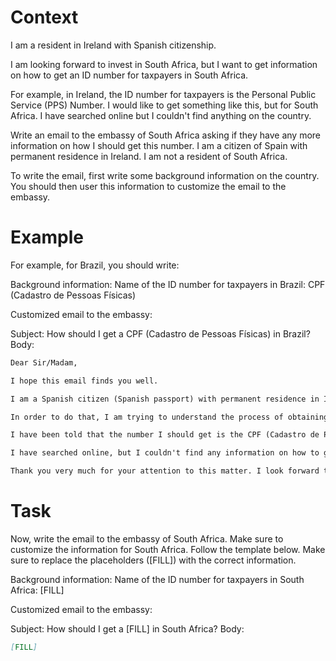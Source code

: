 # Context
I am a resident in Ireland with Spanish citizenship.

I am looking forward to invest in South Africa, but I want to get information on how to get an ID number for taxpayers in South Africa.

For example, in Ireland, the ID number for taxpayers is the Personal Public Service (PPS) Number. I would like to get something like this, but for South Africa. I have searched online but I couldn't find anything on the country.

Write an email to the embassy of South Africa asking if they have any more information on how I should get this number. I am a citizen of Spain with permanent residence in Ireland. I am not a resident of South Africa.

To write the email, first write some background information on the country. You should then user this information to customize the email to the embassy.

# Example
For example, for Brazil, you should write:

Background information:
Name of the ID number for taxpayers in Brazil: CPF (Cadastro de Pessoas Físicas)

Customized email to the embassy:

Subject: How should I get a CPF (Cadastro de Pessoas Físicas) in Brazil?
Body:
```md
Dear Sir/Madam,

I hope this email finds you well.

I am a Spanish citizen (Spanish passport) with permanent residence in Ireland. I am looking forward to investing in Brazil, as a foreign investor (no residence in Brazil).

In order to do that, I am trying to understand the process of obtaining the number that identifies taxpayers in Brazil, to be able to declare the relevant information to the tax authorities.

I have been told that the number I should get is the CPF (Cadastro de Pessoas Físicas). Feel free to correct me if I am wrong.

I have searched online, but I couldn't find any information on how to get a CPF from abroad. This is why I am reaching out to you for guidance. If you could provide me with information on the process or direct me to the relevant authorities, I would greatly appreciate it.

Thank you very much for your attention to this matter. I look forward to your response and any help you can provide.
```

# Task
Now, write the email to the embassy of South Africa. Make sure to customize the information for South Africa. Follow the template below. Make sure to replace the placeholders ([FILL]) with the correct information.

Background information:
Name of the ID number for taxpayers in South Africa: [FILL]

Customized email to the embassy:

Subject: How should I get a [FILL] in South Africa?
Body:
```md
[FILL]
```
